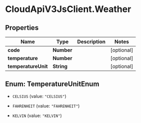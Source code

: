 # CloudApiV3JsClient.Weather

## Properties
Name | Type | Description | Notes
------------ | ------------- | ------------- | -------------
**code** | **Number** |  | [optional] 
**temperature** | **Number** |  | [optional] 
**temperatureUnit** | **String** |  | [optional] 


<a name="TemperatureUnitEnum"></a>
## Enum: TemperatureUnitEnum


* `CELSIUS` (value: `"CELSIUS"`)

* `FAHRENHEIT` (value: `"FAHRENHEIT"`)

* `KELVIN` (value: `"KELVIN"`)




